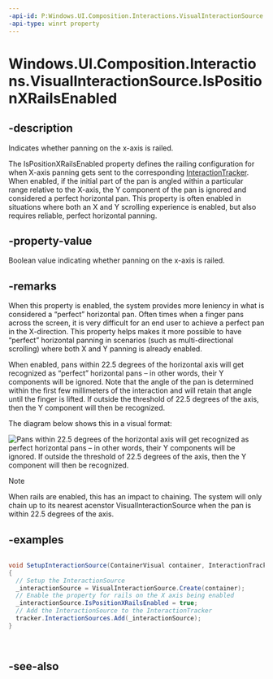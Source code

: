 ```yaml
---
-api-id: P:Windows.UI.Composition.Interactions.VisualInteractionSource.IsPositionXRailsEnabled
-api-type: winrt property
---
```


<!-- Property syntax
public bool IsPositionXRailsEnabled { get;  set; }
-->

# Windows.UI.Composition.Interactions.VisualInteractionSource.IsPositionXRailsEnabled

## -description
Indicates whether panning on the x-axis is railed.

The IsPositionXRailsEnabled property defines the railing configuration for when X-axis panning gets sent to the corresponding [InteractionTracker](interactiontracker.md). When enabled, if the initial part of the pan is angled within a particular range relative to the X-axis, the Y component of the pan is ignored and considered a perfect horizontal pan. This property is often enabled in situations where both an X and Y scrolling experience is enabled, but also requires reliable, perfect horizontal panning.



## -property-value
Boolean value indicating whether panning on the x-axis is railed.

## -remarks
When this property is enabled, the system provides more leniency in what is considered a “perfect” horizontal pan. Often times when a finger pans across the screen, it is very difficult for an end user to achieve a perfect pan in the X-direction. This property helps makes it more possible to have “perfect” horizontal panning in scenarios (such as multi-directional scrolling) where both X and Y panning is already enabled.

When enabled, pans within 22.5 degrees of the horizontal axis will get recognized as “perfect” horizontal pans – in other words, their Y components will be ignored. Note that the angle of the pan is determined within the first few millimeters of the interaction and will retain that angle until the finger is lifted. If outside the threshold of 22.5 degrees of the axis, then the Y component will then be recognized.

The diagram below shows this in a visual format:

<img src="images/rails.png" alt="Pans within 22.5 degrees of the horizontal axis will get recognized as perfect horizontal pans – in other words, their Y components will be ignored. If outside the threshold of 22.5 degrees of the axis, then the Y component will then be recognized." />

> [!NOTE]
> When rails are enabled, this has an impact to chaining. The system will only chain up to its nearest acenstor VisualInteractionSource when the pan is within 22.5 degrees of the axis.

## -examples
```csharp

void SetupInteractionSource(ContainerVisual container, InteractionTracker 	tracker)
{
  // Setup the InteractionSource
  _interactionSource = VisualInteractionSource.Create(container);
  // Enable the property for rails on the X axis being enabled
  _interactionSource.IsPositionXRailsEnabled = true;
  // Add the InteractionSource to the InteractionTracker
  tracker.InteractionSources.Add(_interactionSource);
}
         
         
```



## -see-also
